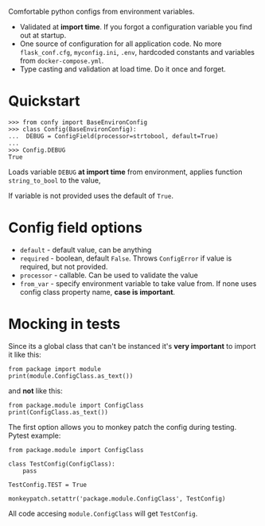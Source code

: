 Comfortable python configs from environment variables.
* Validated at **import time**. If you forgot a configuration variable you find out at startup.
* One source of configuration for all application code. No more `flask_conf.cfg`, `myconfig.ini`, `.env`, hardcoded constants and variables from `docker-compose.yml`.
* Type casting and validation at load time. Do it once and forget.

# Quickstart
```
>>> from confy import BaseEnvironConfig
>>> class Config(BaseEnvironConfig):
...  DEBUG = ConfigField(processor=strtobool, default=True)
...
>>> Config.DEBUG
True
```

Loads variable `DEBUG` __at import time__ from environment, applies function `string_to_bool` to the value,

If variable is not provided uses the default of `True`.

# Config field options
* `default` - default value, can be anything
* `required` - boolean, default `False`. Throws `ConfigError` if value is required, but not provided.
* `processor` - callable. Can be used to validate the value
* `from_var` - specify environment variable to take value from. If none uses config class property name, __case is important__.

# Mocking in tests
Since its a global class that can't be instanced it's __very important__ to import it like this:

```
from package import module
print(module.ConfigClass.as_text())
```

and __not__ like this:

```
from package.module import ConfigClass
print(ConfigClass.as_text())
```

The first option allows you to monkey patch the config during testing.
Pytest example:

```
from package.module import ConfigClass

class TestConfig(ConfigClass):
    pass

TestConfig.TEST = True

monkeypatch.setattr('package.module.ConfigClass', TestConfig)
```

All code accesing `module.ConfigClass` will get `TestConfig`.